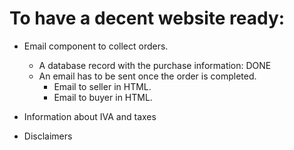 # To have a decent website ready:

- Email component to collect orders.
  - A database record with the purchase information: DONE
  - An email has to be sent once the order is completed.
    -  Email to seller in HTML.
    -  Email to buyer in HTML.

- Information about IVA and taxes

- Disclaimers

